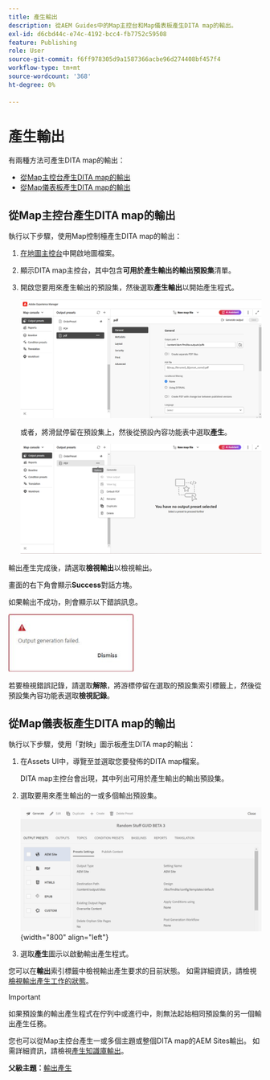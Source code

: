 ```yaml
---
title: 產生輸出
description: 從AEM Guides中的Map主控台和Map儀表板產生DITA map的輸出。
exl-id: d6cbd44c-e74c-4192-bcc4-fb7752c59508
feature: Publishing
role: User
source-git-commit: f6ff978305d9a1587366acbe96d274408bf457f4
workflow-type: tm+mt
source-wordcount: '368'
ht-degree: 0%

---
```


# 產生輸出

有兩種方法可產生DITA map的輸出：

- [從Map主控台產生DITA map的輸出](#generate-output-for-a-dita-map-from-the-map-console)
- [從Map儀表板產生DITA map的輸出](#generate-output-for-a-dita-map-from-the-map-dashboard)

## 從Map主控台產生DITA map的輸出

執行以下步驟，使用Map控制檯產生DITA map的輸出：

1. [在地圖主控台](./open-files-map-console.md)中開啟地圖檔案。
2. 顯示DITA map主控台，其中包含&#x200B;**可用於產生輸出的輸出預設集**&#x200B;清單。

3. 開啟您要用來產生輸出的預設集，然後選取&#x200B;**產生輸出**&#x200B;以開始產生程式。

   <img src="images/generate-output-pdf.png" alt="中繼資料標籤" width="600">

   或者，將滑鼠停留在預設集上，然後從預設內容功能表中選取&#x200B;**產生**。


   <img src="images/generate-preset-map-console.png" alt="中繼資料標籤" width="600">

輸出產生完成後，請選取&#x200B;**檢視輸出**&#x200B;以檢視輸出。

畫面的右下角會顯示&#x200B;**Success**&#x200B;對話方塊。

如果輸出不成功，則會顯示以下錯誤訊息。

<img src="images/error-log.png" alt="錯誤記錄" width="250">

若要檢視錯誤記錄，請選取&#x200B;**解除**，將游標停留在選取的預設集索引標籤上，然後從預設集內容功能表選取&#x200B;**檢視記錄**。

## 從Map儀表板產生DITA map的輸出

執行以下步驟，使用「對映」圖示板產生DITA map的輸出：

1. 在Assets UI中，導覽至並選取您要發佈的DITA map檔案。

   DITA map主控台會出現，其中列出可用於產生輸出的輸出預設集。

1. 選取要用來產生輸出的一或多個輸出預設集。

   ![](images/generate-multiple-outputs-uuid.png){width="800" align="left"}

1. 選取&#x200B;**產生**&#x200B;圖示以啟動輸出產生程式。


您可以在&#x200B;**輸出**&#x200B;索引標籤中檢視輸出產生要求的目前狀態。 如需詳細資訊，請檢視[檢視輸出產生工作的狀態](./generate-output-manage-process.md#view-the-status-of-the-output-generation-task)。

>[!IMPORTANT]
>
> 如果預設集的輸出產生程式在佇列中或進行中，則無法起始相同預設集的另一個輸出產生任務。

您也可以從Map主控台產生一或多個主題或整個DITA map的AEM Sites輸出。 如需詳細資訊，請檢視[產生知識庫輸出](web-editor-article-publishing.md#id218CK0U019I)。




**父級主題：**[&#x200B;輸出產生](generate-output.md)
